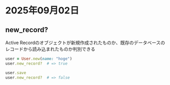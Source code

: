 # 2025年09月02日

## new_record?

Active Recordのオブジェクトが新規作成されたものか、既存のデータベースのレコードから読み込まれたものか判別できる

```rb
user = User.new(name: "hoge")
user.new_record?  # => true

user.save
user.new_record?  # => false
```
